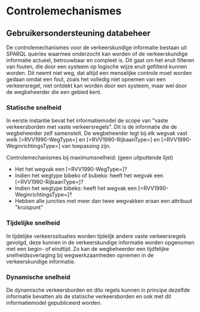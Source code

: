# Controlemechanismes


## Gebruikersondersteuning databeheer
De controlemechanismes voor de verkeerskundige informatie bestaan uit SPARQL queries waarmee onderzocht kan worden of de verkeerskundige informatie actueel, betrouwbaar en compleet is. Dit gaat om het eruit filteren van fouten, die door een systeem op logische wijze eruit gefilterd kunnen worden. Dit neemt niet weg, dat altijd een menselijke controle moet worden gedaan omdat een fout, zoals het volledig niet opnemen van een verkeersregel, niet ontdekt kan worden door een systeem, maar wel door de wegbeheerder die een gebied kent. 

### Statische snelheid
In eerste instantie bevat het informatiemodel de scope van "vaste verkeersborden met vaste verkeersregels". Dit is de informatie die de wegbeheerder zelf samenstelt. De wegbeheerder legt bij elk wegvak vast welk [=RVV1990-WegType=] en [=RVV1990-RijbaanType=] en [=RVV1990-WeginrichtingsType=] van toepassing zijn.

Controlemechanismes bij maximumsnelheid: (geen uitputtende lijst)
* Het het wegvak een [=RVV1990-WegType=]?
* Indien het wegtype bibeko of bubeko: heeft het wegvak een [=RVV1990-RijbaanType=]?
* Indien het wegtype bibeko: heeft het wegvak een [=RVV1990-WeginrichtingsType=]?
* Hebben alle juncties met meer dan twee wegvakken eraan een attribuut "kruispunt"

### Tijdelijke snelheid
In tijdelijke verkeerssituaties worden tijdelijk andere vaste verkeersregels gevolgd, deze kunnen in de verkeerskundige informatie worden opgenomen met een begin- of eindtijd. Zo kan de wegbeheerder een tijdfelijke snelheidssverlaging bij wegwerkzaamheden opnemen in de verkeerskundige informatie. 


### Dynamische snelheid
De dynamische verkeersborden en dito regels kunnen in principe dezelfde informatie bevatten als de statische verkeersborden en ook met dit informatiemodel gepubliceerd worden. 